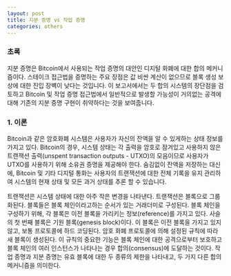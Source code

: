 ```yaml
---
layout: post
title: 지분 증명 vs 작업 증명
categories: others
---
```


<h3> 초록 </h3>

지분 증명은 Bitcoin에서 사용되는 작업 증명의 대안인 디지털 화폐에 대한 합의 메커니즘이다. 스테이크 접근법을 증명하는 주요 장점은 값 비싼 계산이 없으므로 블록 생성 보상에 대한 진입 장벽이 낮다는 것입니다. 이 보고서에서는 두 합의 시스템의 장단점을 검토하고 Bitcoin 및 작업 증명 접근법에서 일반적으로 발생할 가능성이 거의없는 공격에 대해 기존의 지분 증명 구현이 취약하다는 것을 보여줍니다.


<h3> 1. 이론 </h3>
Bitcoin과 같은 암호화폐 시스템은 사용자가 자신의 잔액을 알 수 있게하는 상태 정보를 가지고 있다. Bitcoin의 경우, 시스템 상태는 각 출력을 암호로 잠겨있고 사용하지 않은 트랜잭션 출력(unspent transaction outputs - UTXO)의 모음이므로 사용자가 UTXO를 사용하기 위해 소유권 증명을 제공해야 한다. 숨김없이 잔액을 저장하는 대신에, Bitcoin 및 기타 디지털 통화는 사용자의 트랜잭션에 대한 전체 기록을 유지 관리하여 시스템의 현재 상태 및 모든 과거 상태를 추론 할 수 있습니다. 

트랜잭션은 시스템 상태에 대한 아주 작은 변경을 나타낸다. 트랜잭션은 블록으로 그룹화된다. 블록들은 블록 체인이라고하는 순서가 있는 거래더미로 구성된다. 블록 체인을 구성하기 위해, 각 블록은 이전 블록을 가리키는 정보(reference)를 가지고 있다. 사슬의 첫 번째 블록은 기원 블록(genesis block)이다. 이 블록은 이전 블록을 가지고 있지 않고, 보통 프로토콜에 하드 코딩된다. 암호 화폐 프로토콜에 의해 설정된 규칙에 따라 새 블록이 생성된다. 이 규칙의 중요한 기능은 블록 체인에 대한 공격으로부터 보호하고 블록 체인의 여러 인스턴스가 나타나는 경우 합의(consensus)에 도달하는 것이다. 작업 증명과 지분 증명는 유효 블록에 대한 두 종류의 제한을 나타내고, 두 가지 다른 합의 메커니즘을 의미한다.

<!--
<p><small>This demo page has been used from <a href="http://jasonm23.github.io/markdown-css-themes/" target="_blank">http://jasonm23.github.io/markdown-css-themes/</a>.</small></p>

<h1>A First Level Header</h1>

<h2>A Second Level Header</h2>

<h3>A Third Level Header</h3>

<h4>A Fourth Level Header</h4>

<h5>A Fifth Level Header</h5>

<h6>A Sixed Level Header</h6>

<p>Now is the time for all good men to come to
the aid of their country. This is just a
regular paragraph.</p>

<p>The quick brown fox jumped over the lazy
dog&rsquo;s back.</p>

<hr />

<h3>Header 3</h3>

<blockquote><p>This is a blockquote with two paragraphs. Lorem ipsum dolor sit amet,
consectetuer adipiscing elit. Aliquam hendrerit mi posuere lectus.
Vestibulum enim wisi, viverra nec, fringilla in, laoreet vitae, risus.</p>

<p>Donec sit amet nisl. Aliquam semper ipsum sit amet velit. Suspendisse
id sem consectetuer libero luctus adipiscing.</p>

<h2>This is an H2 in a blockquote</h2>

<p>This is the first level of quoting.</p>

<blockquote><p>This is nested blockquote.</p></blockquote>

<p>Back to the first level.</p></blockquote>

<p>Some of these words <em>are emphasized</em>.
Some of these words <em>are emphasized also</em>.</p>

<p>Use two asterisks for <strong>strong emphasis</strong>.
Or, if you prefer, <strong>use two underscores instead</strong>.</p>

<ul>
<li>Candy.</li>
<li>Gum.</li>
<li>Booze.</li>
<li>Red</li>
<li>Green</li>
<li><p>Blue</p></li>
<li><p>A list item.</p></li>
</ul>


<p>With multiple paragraphs.</p>

<ul>
<li><p>Another item in the list.</p></li>
<li><p>This is a list item with two paragraphs. Lorem ipsum dolor
sit amet, consectetuer adipiscing elit. Aliquam hendrerit
mi posuere lectus.</p></li>
</ul>


<p>Vestibulum enim wisi, viverra nec, fringilla in, laoreet
vitae, risus. Donec sit amet nisl. Aliquam semper ipsum
sit amet velit.*   Suspendisse id sem consectetuer libero luctus adipiscing.</p>

<ul>
<li>This is a list item with two paragraphs.</li>
</ul>

ㅇㅁㄴㅇㄹ
<p>This is the second paragraph in the list item. You&rsquo;re
only required to indent the first line. Lorem ipsum dolor
sit amet, consectetuer adipiscing elit.</p>

<ul>
<li><p>Another item in the same list.</p></li>
<li><p>A list item with a bit of <code>code</code> inline.</p></li>
<li><p>A list item with a blockquote:</p>

<blockquote><p>This is a blockquote
inside a list item.</p></blockquote></li>
</ul>


<p>Here is an example of a pre code block</p>

<pre><code>tell application "Foo"
    beep
end tell
</code></pre>

<p>This is an <a href="#">example link</a>.</p>

<p>I start my morning with a cup of coffee and
<a href="http://www.nytimes.com/">The New York Times</a>.</p>

### Code snippet

{% highlight python %}
if __name__ =='__main__':
    img_thread = threading.Thread(target=downloadWallpaper)
    img_thread.start()
    st = '\rDownloading Image'
    current = 1
    while img_thread.is_alive():
        sys.stdout.write(st+'.'*((current)%5))
        current=current+1
        time.sleep(0.3)
    img_thread.join()
    print('\nImage of the day downloaded.')
{% endhighlight %}

-->